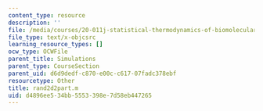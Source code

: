 ```yaml
---
content_type: resource
description: ''
file: /media/courses/20-011j-statistical-thermodynamics-of-biomolecular-systems-be-011j-spring-2004/d4896ee534bb5553398e7d58eb447265_rand2d2part.m
file_type: text/x-objcsrc
learning_resource_types: []
ocw_type: OCWFile
parent_title: Simulations
parent_type: CourseSection
parent_uid: d6d9dedf-c870-e00c-c617-07fadc378ebf
resourcetype: Other
title: rand2d2part.m
uid: d4896ee5-34bb-5553-398e-7d58eb447265
---
```

